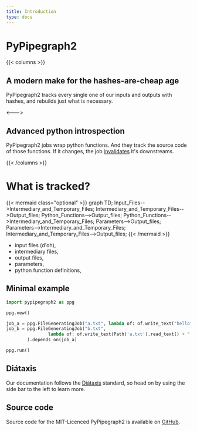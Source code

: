 ```yaml
---
title: Introduction
type: docs
---
```


# PyPipegraph2

{{< columns >}}
## A modern make for the hashes-are-cheap age

PyPipegraph2 tracks every single one of our inputs and outputs with hashes,
and rebuilds just what is necessary. 

<--->

## Advanced python introspection

PyPipegraph2 jobs wrap python functions. And they track the source code of those functions.
If it changes, the job [invalidates](concepts#invalidation) it's downstreams.

{{< /columns >}}

# What is tracked?
{{< mermaid class="optional" >}}
graph TD;
    Input_Files-->Intermediary_and_Temporary_Files;
    Intermediary_and_Temporary_Files-->Output_files;
    Python_Functions-->Output_files;
    Python_Functions-->Intermediary_and_Temporary_Files;
    Parameters-->Output_files;
    Parameters-->Intermediary_and_Temporary_Files;
    Intermediary_and_Temporary_Files-->Output_files;
{{< /mermaid >}}



* input files (d'oh), 
* intermediary files, 
* output files,
* parameters,
* python function definitions,


## Minimal example

```python
import pypipegraph2 as ppg

ppg.new()

job_a = ppg.FileGeneratingJob("a.txt", lambda of: of.write_text("hello"))
job_b = ppg.FileGeneratingJob("b.txt", 
                lambda of: of.write_text(Path('a.txt').read_text() + " world")
        ).depends_on(job_a)

ppg.run()
```


## Diátaxis 

Our documentation follows the [Diátaxis](https://diataxis.fr) standard, 
so head on by using the side bar to the left to learn more.


## Source code
Source code for the MIT-Licenced PyPipegraph2 is available on [GitHub](https://github.com/TyberiusPrime/pypipegraph2).

